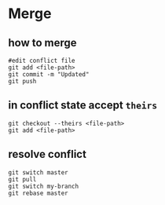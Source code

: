 # Merge

## how to merge
```
#edit conflict file
git add <file-path>
git commit -m "Updated"
git push
```

## in conflict state accept `theirs`
```
git checkout --theirs <file-path>
git add <file-path>
```

## resolve conflict
```
git switch master
git pull
git switch my-branch
git rebase master
```

